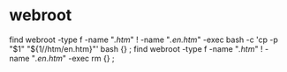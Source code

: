 # webroot

find webroot -type f -name "*.htm*" ! -name "*.en.htm*" -exec bash -c 'cp -p "$1" "${1//htm/en.htm}"' bash {} \;
find webroot -type f -name "*.htm*" ! -name "*.en.htm*" -exec rm {} \;
